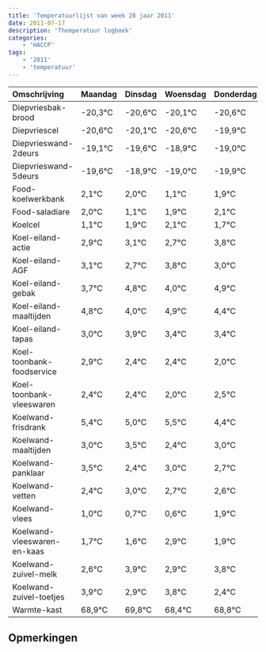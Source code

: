 ```yaml
---
title: 'Temperatuurlijst van week 28 jaar 2011'
date: 2011-07-17
description: 'Themperatuur logboek'
categories:
    - 'HACCP'
tags:
    - '2011'
    - 'temperatuur'
---
```

|Omschrijving|Maandag|Dinsdag|Woensdag|Donderdag|Vrijdag|Zaterdag|Zondag|
|:---|:---|:---|:---|:---|:---|:---|:---|
|Diepvriesbak-brood|-20,3°C|-20,6°C|-20,1°C|-20,6°C|-19,9°C|-20,0°C|-20,9°C|
|Diepvriescel|-20,6°C|-20,1°C|-20,6°C|-19,9°C|-20,0°C|-20,9°C|-20,1°C|
|Diepvrieswand-2deurs|-19,1°C|-19,6°C|-18,9°C|-19,0°C|-19,9°C|-19,1°C|-18,9°C|
|Diepvrieswand-5deurs|-19,6°C|-18,9°C|-19,0°C|-19,9°C|-19,1°C|-18,9°C|-19,3°C|
|Food-koelwerkbank|2,1°C|2,0°C|1,1°C|1,9°C|2,1°C|1,7°C|2,8°C|
|Food-saladiare|2,0°C|1,1°C|1,9°C|2,1°C|1,7°C|2,8°C|2,0°C|
|Koelcel|1,1°C|1,9°C|2,1°C|1,7°C|2,8°C|2,0°C|2,9°C|
|Koel-eiland-actie|2,9°C|3,1°C|2,7°C|3,8°C|3,0°C|3,9°C|3,4°C|
|Koel-eiland-AGF|3,1°C|2,7°C|3,8°C|3,0°C|3,9°C|3,4°C|3,4°C|
|Koel-eiland-gebak|3,7°C|4,8°C|4,0°C|4,9°C|4,4°C|4,4°C|4,0°C|
|Koel-eiland-maaltijden|4,8°C|4,0°C|4,9°C|4,4°C|4,4°C|4,0°C|4,5°C|
|Koel-eiland-tapas|3,0°C|3,9°C|3,4°C|3,4°C|3,0°C|3,5°C|2,4°C|
|Koel-toonbank-foodservice|2,9°C|2,4°C|2,4°C|2,0°C|2,5°C|1,4°C|2,0°C|
|Koel-toonbank-vleeswaren|2,4°C|2,4°C|2,0°C|2,5°C|1,4°C|2,0°C|1,7°C|
|Koelwand-frisdrank|5,4°C|5,0°C|5,5°C|4,4°C|5,0°C|4,7°C|4,6°C|
|Koelwand-maaltijden|3,0°C|3,5°C|2,4°C|3,0°C|2,7°C|2,6°C|3,9°C|
|Koelwand-panklaar|3,5°C|2,4°C|3,0°C|2,7°C|2,6°C|3,9°C|2,9°C|
|Koelwand-vetten|2,4°C|3,0°C|2,7°C|2,6°C|3,9°C|2,9°C|3,8°C|
|Koelwand-vlees|1,0°C|0,7°C|0,6°C|1,9°C|0,9°C|1,8°C|0,4°C|
|Koelwand-vleeswaren-en-kaas|1,7°C|1,6°C|2,9°C|1,9°C|2,8°C|1,4°C|1,8°C|
|Koelwand-zuivel-melk|2,6°C|3,9°C|2,9°C|3,8°C|2,4°C|2,8°C|3,0°C|
|Koelwand-zuivel-toetjes|3,9°C|2,9°C|3,8°C|2,4°C|2,8°C|3,0°C|3,0°C|
|Warmte-kast|68,9°C|69,8°C|68,4°C|68,8°C|69,0°C|69,0°C|68,8°C|

## Opmerkingen



